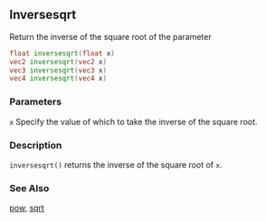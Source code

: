 ## Inversesqrt 
Return the inverse of the square root of the parameter

```glsl
float inversesqrt(float x)  
vec2 inversesqrt(vec2 x)  
vec3 inversesqrt(vec3 x)  
vec4 inversesqrt(vec4 x)
```

### Parameters
```x``` Specify the value of which to take the inverse of the square root.

### Description
```inversesqrt()``` returns the inverse of the square root of  ```x```.

<div class="simpleFunction" data="y = inversesqrt(x); "></div>

### See Also

[pow](index.html#pow.md), [sqrt](index.html#sqrt.md)